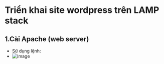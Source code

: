 # Triển khai site wordpress trên LAMP stack
## 1.Cài Apache (web server)
- Sử dụng lệnh:
-  ![image](https://github.com/user-attachments/assets/85a210e8-2c1a-47eb-9596-aa17348b8042)
